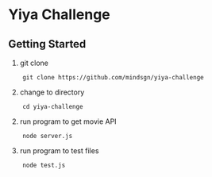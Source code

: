 # Yiya Challenge

## Getting Started

1. git clone 

```
    git clone https://github.com/mindsgn/yiya-challenge
```

2. change to directory

```
    cd yiya-challenge
```

2. run program to get movie API

```
    node server.js
```

3. run program to test files

```
    node test.js
```
